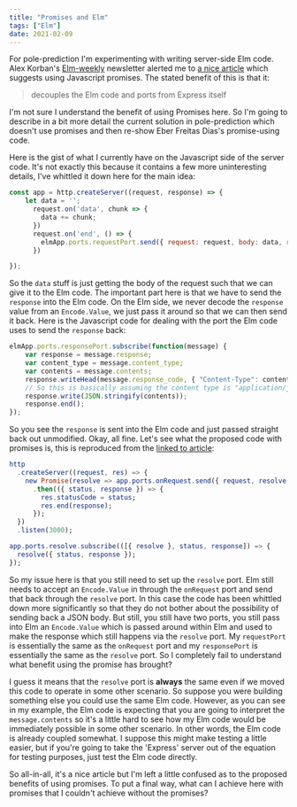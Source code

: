 ```yaml
---
title: "Promises and Elm"
tags: ["Elm"]
date: 2021-02-09
---
```


For pole-prediction I'm experimenting with writing server-side Elm code. Alex Korban's [Elm-weekly](https://www.elmweekly.nl/) newsletter alerted me to [a nice article](https://dev.to/eberfreitas/elm-in-the-server-or-anywhere-else-with-promises-5eoj?utm_campaign=Elm%20Weekly&utm_medium=email&utm_source=Revue%20newsletter) which suggests using Javascript promises. The stated benefit of this is that it:

> decouples the Elm code and ports from Express itself

I'm not sure I understand the benefit of using Promises here. So I'm going to describe in a bit more detail the current solution in pole-prediction which doesn't use promises and then re-show Eber Freitas Dias's promise-using code. 


Here is the gist of what I currently have on the Javascript side of the server code. It's not exactly this because it contains a few more uninteresting details, I've whittled it down here for the main idea:

```javascript
const app = http.createServer((request, response) => {
    let data = '';
      request.on('data', chunk => {
        data += chunk;
      })
      request.on('end', () => {
        elmApp.ports.requestPort.send({ request: request, body: data, response : response });
      })

});
```

So the `data` stuff is just getting the body of the request such that we can give it to the Elm code. The important part here is that we have to send the `response` into the Elm code. On the Elm side, we never decode the `response` value from an `Encode.Value`, we just pass it around so that we can then send it back. Here is the Javascript code for dealing with the port the Elm code uses to send the `response` back:

```javascript
elmApp.ports.responsePort.subscribe(function(message) {
    var response = message.response;
    var content_type = message.content_type;
    var contents = message.contents;
    response.writeHead(message.response_code, { "Content-Type": content_type});
    // So this is basically assuming the content type is "application/json"
    response.write(JSON.stringify(contents));
    response.end();
});
```

So you see the `response` is sent into the Elm code and just passed straight back out unmodified. Okay, all fine. Let's see what the proposed code with promises is, this is reproduced from the [linked to article](https://dev.to/eberfreitas/elm-in-the-server-or-anywhere-else-with-promises-5eoj?utm_campaign=Elm%20Weekly&utm_medium=email&utm_source=Revue%20newsletter):

```elm
http
  .createServer((request, res) => {
    new Promise(resolve => app.ports.onRequest.send({ request, resolve }))
      .then(({ status, response }) => {
        res.statusCode = status;
        res.end(response);
      });
  })
  .listen(3000);

app.ports.resolve.subscribe(([{ resolve }, status, response]) => {
  resolve({ status, response });
});

```

So my issue here is that you still need to set up the `resolve` port. Elm still needs to accept an `Encode.Value`  in through the `onRequest` port and send that back through the `resolve` port. In this case the code has been whittled down more significantly so that they do not bother about the possibility of sending back a JSON body. But still, you still have two ports, you still pass into Elm an `Encode.Value` which is passed around within Elm and used to make the response which still happens via the `resolve` port. My `requestPort` is essentially the same as the `onRequest` port and my `responsePort` is essentially the same as the `resolve` port. So I completely fail to understand what benefit using the promise has brought?

I guess it means that the `resolve` port is **always** the same even if we moved this code to operate in some other scenario. So suppose you were building something else you could use the same Elm code. However, as you can see in my example, the Elm code is expecting that you are going to interpret the `message.contents` so it's a little hard to see how my Elm code would be immediately possible in some other scenario. In other words, the Elm code is already coupled somewhat. I suppose this might make testing a little easier, but if you're going to take the 'Express' server out of the equation for testing purposes, just test the Elm code directly.

So all-in-all, it's a nice article but I'm left a little confused as to the proposed benefits of using promises. To put a final way, what can I achieve here with promises that I couldn't achieve without the promises?


